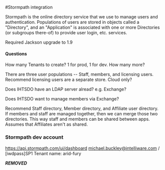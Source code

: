 #Stormpath integration

Stormpath is the online directory service that we use to manage users and authentication.  Populations of users are stored in objects called a "Directory", and an "Application" is associated with one or more Directories (or subgroups there-of) to provide user login, etc. services.

Required Jackson upgrade to 1.9

#### Questions
How many Tenants to create?  1 for prod, 1 for dev.  How many more?

There are three user populations -- Staff, members, and licensing users.  Recommend licensing users are a separate store.  Cloud only?

Does IHTSDO have an LDAP server alread?  e.g. Exchange?

Does IHTSDO want to manage members via Exchange?

Recommend Staff directory, Member directory, and Affiliate user directory.  If members and staff are managed together, then we can merge those two directories.  This way staff and members can be shared between apps.  Assumes that Affiliates aren't as shared.

### Stormpath dev account
https://api.stormpath.com/ui/dashboard
michael.buckley@intelliware.com / [iwdpass]SP1
Tenant name: arid-fury

***REMOVED***

